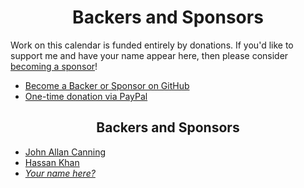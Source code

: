 <h1 align="center">Backers and Sponsors</h1>

Work on this calendar is funded entirely by donations. If you'd like to support me and have your name appear here, then please consider [becoming a sponsor](https://github.com/users/mattlewis92/sponsorship)!

- [Become a Backer or Sponsor on GitHub](https://github.com/users/mattlewis92/sponsorship)
- [One-time donation via PayPal](https://www.paypal.me/mattlewis92)

<h2 align="center">Backers and Sponsors</h2>

- [John Allan Canning](https://github.com/jcanning)
- [Hassan Khan](https://github.com/Khanbhai1990)
- [_Your name here?_](https://github.com/users/mattlewis92/sponsorship)
